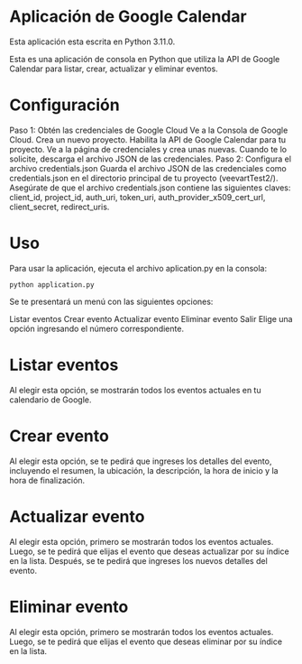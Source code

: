 # Aplicación de Google Calendar

Esta aplicación esta escrita en Python 3.11.0.

Esta es una aplicación de consola en Python que utiliza la API de Google Calendar para listar, crear, actualizar y eliminar eventos.

# Configuración
Paso 1: Obtén las credenciales de Google Cloud
Ve a la Consola de Google Cloud.
Crea un nuevo proyecto.
Habilita la API de Google Calendar para tu proyecto.
Ve a la página de credenciales y crea unas nuevas.
Cuando te lo solicite, descarga el archivo JSON de las credenciales.
Paso 2: Configura el archivo credentials.json
Guarda el archivo JSON de las credenciales como credentials.json en el directorio principal de tu proyecto (veevartTest2/).
Asegúrate de que el archivo credentials.json contiene las siguientes claves: client_id, project_id, auth_uri, token_uri, auth_provider_x509_cert_url, client_secret, redirect_uris.

# Uso
Para usar la aplicación, ejecuta el archivo aplication.py en la consola:

`python application.py`

Se te presentará un menú con las siguientes opciones:

Listar eventos
Crear evento
Actualizar evento
Eliminar evento
Salir
Elige una opción ingresando el número correspondiente.

# Listar eventos
Al elegir esta opción, se mostrarán todos los eventos actuales en tu calendario de Google.

# Crear evento
Al elegir esta opción, se te pedirá que ingreses los detalles del evento, incluyendo el resumen, la ubicación, la descripción, la hora de inicio y la hora de finalización.

# Actualizar evento
Al elegir esta opción, primero se mostrarán todos los eventos actuales. Luego, se te pedirá que elijas el evento que deseas actualizar por su índice en la lista. Después, se te pedirá que ingreses los nuevos detalles del evento.

# Eliminar evento
Al elegir esta opción, primero se mostrarán todos los eventos actuales. Luego, se te pedirá que elijas el evento que deseas eliminar por su índice en la lista.
